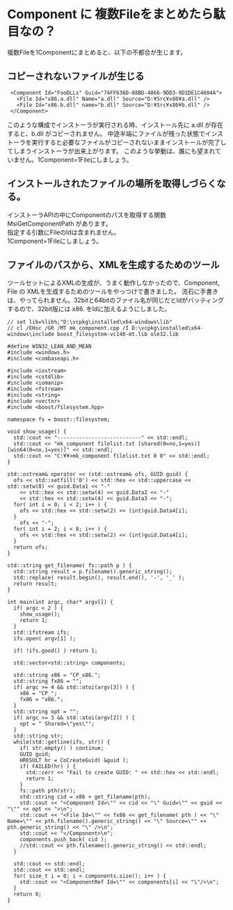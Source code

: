 # Component に 複数Fileをまとめたら駄目なの？

複数Fileを1Componentにまとめると、以下の不都合が生じます。

## コピーされないファイルが生じる

```
 <Component Id="FooDLLs" Guid="74FF636D-88BD-4066-9DD3-9D1DE1C4604A">   
   <File Id="x86.a.dll" Name="a.dll" Source="D:¥Src¥x86¥a.dll" />  
   <File Id="x86.b.dll" name="b.dll" Source="D:¥Src¥x86¥b.dll" />  
 </Component>  
 ```
 
 このような構成でインストーラが実行される時、インストール先に a.dll が存在すると、b.dll がコピーされません。
中途半端にファイルが残った状態でインストーラを実行すると必要なファイルがコピーされないままインストールが完了してしまうインストーラが出来上がります。
このような挙動は、誰にも望まれていません。1Component=1Fileにしましょう。  

## インストールされたファイルの場所を取得しづらくなる。

インストーラAPIの中にComponentのパスを取得する関数 MsiGetComponentPath があります。  
指定する引数にFileのIdは含まれません。  
1Component=1Fileにしましょう。  

## ファイルのパスから、XMLを生成するためのツール

ツールセットによるXMLの生成が、うまく動作しなかったので、Component, File の XMLを生成するためのツールをやっつけで書きました。
流石に手書きは、やってられません。32bitと64bitのファイル名が同じだとIdがバッティングするので、32bit版には x86. をIdに加えるようにしました。    

```
// set lib=%lib%;"D:\vcpkg\installed\x64-windows\lib"
// cl /EHsc /GR /MT mk_component.cpp /I D:\vcpkg\installed\x64-windows\include boost_filesystem-vc140-mt.lib ole32.lib

#define WIN32_LEAN_AND_MEAN
#include <windows.h>
#include <combaseapi.h>

#include <iostream>
#include <cstdlib>
#include <iomanip>
#include <fstream>
#include <string>
#include <vector>
#include <boost/filesystem.hpp>

namespace fs = boost::filesystem;

void show_usage() {
  std::cout << "---------------------------" << std::endl;
  std::cout << "mk_component filelist.txt [shared(0=no,1=yes)] [win64(0=no,1=yes)]" << std::endl;
  std::cout << "C:¥¥>mk_component filelist.txt 0 0" << std::endl;
}

std::ostream& operator << (std::ostream& ofs, GUID guid) {
  ofs << std::setfill('0') << std::hex << std::uppercase << std::setw(8) << guid.Data1 << "-" 
    << std::hex << std::setw(4) << guid.Data2 << "-"
    << std::hex << std::setw(4) << guid.Data3 << "-";
  for( int i = 0; i < 2; i++ ) {
    ofs << std::hex << std::setw(2) << (int)guid.Data4[i];
  }
    ofs << "-";
  for( int i = 2; i < 8; i++ ) {
    ofs << std::hex << std::setw(2) << (int)guid.Data4[i];
  }
  return ofs;
}

std::string get_filename( fs::path p ) {
  std::string result = p.filename().generic_string();
  std::replace( result.begin(), result.end(), '-', '_' );
  return result;
}

int main(int argc, char* argv[]) {
  if( argc < 2 ) {
    show_usage();
    return 1;
  }
  std::ifstream ifs;
  ifs.open( argv[1] );

  if( !ifs.good() ) return 1;

  std::vector<std::string> components;
  
  std::string x86 = "CP_x86.";
  std::string fx86 = "";
  if( argc >= 4 && std::atoi(argv[3]) ) {
    x86 = "CP_";
    fx86 = "x86.";
  }
  std::string opt = "";
  if( argc >= 3 && std::atoi(argv[2]) ) {
    opt = " Shared=\"yes\"";
  }
  std::string str;
  while(std::getline(ifs, str)) {
    if( str.empty() ) continue;
    GUID guid;
    HRESULT hr = CoCreateGuid( &guid );
    if( FAILED(hr) ) {
      std::cerr << "Fail to create GUID: " << std::hex << std::endl;
      return 1;
    }
    fs::path pth(str);
    std::string cid = x86 + get_filename(pth);
    std::cout << "<Component Id=\"" << cid << "\" Guid=\"" << guid << "\"" << opt << ">\n";
    std::cout << "<File Id=\"" << fx86 << get_filename( pth ) << "\" Name=\"" << pth.filename().generic_string() << "\" Source=\"" << pth.generic_string() << "\" />\n";
    std::cout << "</Component>\n";
    components.push_back( cid );
    //std::cout << pth.filename().generic_string() << std::endl;
  }
  
  std::cout << std::endl;
  std::cout << std::endl;
  for( size_t i = 0; i < components.size(); i++ ) {
    std::cout << "<ComponentRef Id=\"" << components[i] << "\"/>\n";
  }
  return 0;
}
```
